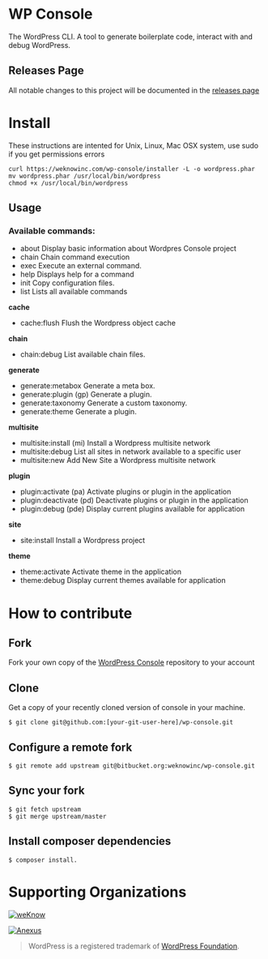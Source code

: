 WP Console
=============================================
The WordPress CLI. A tool to generate boilerplate code, interact with and debug WordPress.

## Releases Page
All notable changes to this project will be documented in the [releases page](https://github.com/weknowinc/wp-console/releases)


# Install

These instructions are intented for Unix, Linux, Mac OSX system, use sudo if you get permissions errors

```
curl https://weknowinc.com/wp-console/installer -L -o wordpress.phar
mv wordpress.phar /usr/local/bin/wordpress
chmod +x /usr/local/bin/wordpress
```

## Usage

### Available commands:
  
  * about                             Display basic information about Wordpres Console project
  * chain                             Chain command execution
  * exec                              Execute an external command.
  * help                              Displays help for a command
  * init                              Copy configuration files.
  * list                              Lists all available commands
 
 **cache**
  * cache:flush                       Flush the Wordpress object cache
 
 **chain**
  * chain:debug                       List available chain files.
 
 **generate**
  * generate:metabox                  Generate a meta box.
  * generate:plugin (gp)              Generate a plugin.
  * generate:taxonomy                 Generate a custom taxonomy.
  * generate:theme                    Generate a plugin.
 
 **multisite**
  * multisite:install (mi)            Install a Wordpress multisite network
  * multisite:debug                   List all sites in network available to a specific user
  * multisite:new                     Add New Site a Wordpress multisite network
 
 **plugin**
  * plugin:activate (pa)              Activate plugins or plugin in the application
  * plugin:deactivate (pd)            Deactivate plugins or plugin in the application
  * plugin:debug (pde)                Display current plugins available for application
 
 **site**
  * site:install                      Install a Wordpress project
 
 **theme**
  * theme:activate                    Activate theme in the application
  * theme:debug                       Display current themes available for application

# How to contribute

## Fork
Fork your own copy of the [WordPress Console](https://bitbucket.org/weknowinc/wp-console/fork) repository to your account

## Clone
Get a copy of your recently cloned version of console in your machine.
```
$ git clone git@github.com:[your-git-user-here]/wp-console.git
```

## Configure a remote fork
```
$ git remote add upstream git@bitbucket.org:weknowinc/wp-console.git
```

## Sync your fork
```
$ git fetch upstream
$ git merge upstream/master
```

## Install composer dependencies

```
$ composer install.
```

# Supporting Organizations

[![weKnow](https://www.drupal.org/files/weKnow-logo_5.png)](http://weknowinc.com)

[![Anexus](https://www.drupal.org/files/anexus-logo.png)](http://www.anexusit.com/)

> WordPress is a registered trademark of [WordPress Foundation](http://wordpressfoundation.org/2010/trademark/).
